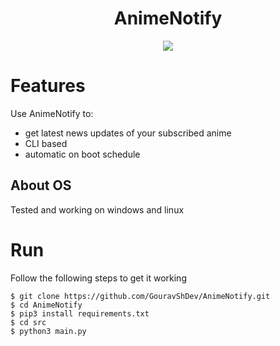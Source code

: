 <h1 align="center">AnimeNotify</h1>

<p align="center">
  <a href="http://forthebadge.com/" target="_blank">
    <img src="http://forthebadge.com/images/badges/built-with-love.svg"/>
  </a>
</p>

# Features
Use AnimeNotify to:
- get latest news updates of your subscribed anime
- CLI based
- automatic on boot schedule

## About OS
Tested and working on windows and linux

# Run
Follow the following steps to get it working
```
$ git clone https://github.com/GouravShDev/AnimeNotify.git
$ cd AnimeNotify
$ pip3 install requirements.txt
$ cd src
$ python3 main.py
```
